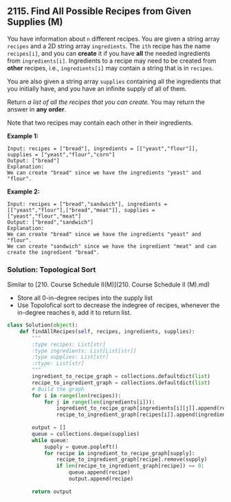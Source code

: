 ## 2115. Find All Possible Recipes from Given Supplies (M)

You have information about `n` different recipes. You are given a string array `recipes` and a 2D string array `ingredients`. The `ith` recipe has the name `recipes[i]`, and you can **create** it if you have **all** the needed ingredients from `ingredients[i]`. Ingredients to a recipe may need to be created from **other** recipes, i.e., `ingredients[i]` may contain a string that is in `recipes`.

You are also given a string array `supplies` containing all the ingredients that you initially have, and you have an infinite supply of all of them.

Return *a list of all the recipes that you can create.* You may return the answer in **any order**.

Note that two recipes may contain each other in their ingredients.



**Example 1:**

```
Input: recipes = ["bread"], ingredients = [["yeast","flour"]], supplies = ["yeast","flour","corn"]
Output: ["bread"]
Explanation:
We can create "bread" since we have the ingredients "yeast" and "flour".
```

**Example 2:**

```
Input: recipes = ["bread","sandwich"], ingredients = [["yeast","flour"],["bread","meat"]], supplies = ["yeast","flour","meat"]
Output: ["bread","sandwich"]
Explanation:
We can create "bread" since we have the ingredients "yeast" and "flour".
We can create "sandwich" since we have the ingredient "meat" and can create the ingredient "bread".
```



### Solution: Topological Sort

Similar to [210. Course Schedule II(M)](210. Course Schedule II (M).md)

- Store all 0-in-degree recipes into the supply list
- Use Topolofical sort to decrease the indegree of recipes, whenever the in-degree reaches `0`, add it to return list.

```python
class Solution(object):
    def findAllRecipes(self, recipes, ingredients, supplies):
        """
        :type recipes: List[str]
        :type ingredients: List[List[str]]
        :type supplies: List[str]
        :rtype: List[str]
        """
        ingredient_to_recipe_graph = collections.defaultdict(list)
        recipe_to_ingredient_graph = collections.defaultdict(list)
        # Build the graph
        for i in range(len(recipes)):
            for j in range(len(ingredients[i])):
                ingredient_to_recipe_graph[ingredients[i][j]].append(recipes[i])
                recipe_to_ingredient_graph[recipes[i]].append(ingredients[i][j])
        
        output = []
        queue = collections.deque(supplies)
        while queue:
            supply = queue.popleft()
            for recipe in ingredient_to_recipe_graph[supply]:
                recipe_to_ingredient_graph[recipe].remove(supply)
                if len(recipe_to_ingredient_graph[recipe]) == 0:
                    queue.append(recipe)
                    output.append(recipe)
                    
        return output
```

